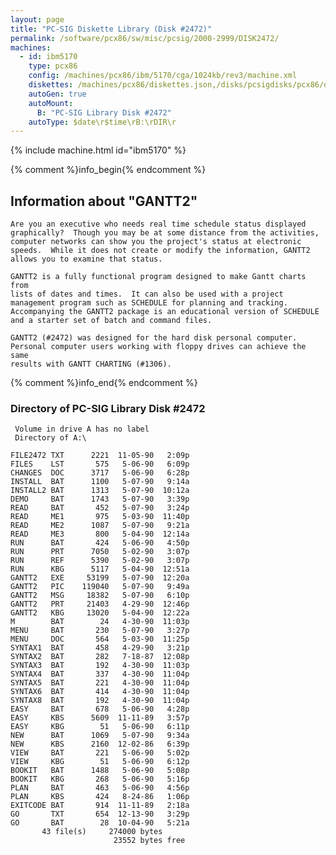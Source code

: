 ```yaml
---
layout: page
title: "PC-SIG Diskette Library (Disk #2472)"
permalink: /software/pcx86/sw/misc/pcsig/2000-2999/DISK2472/
machines:
  - id: ibm5170
    type: pcx86
    config: /machines/pcx86/ibm/5170/cga/1024kb/rev3/machine.xml
    diskettes: /machines/pcx86/diskettes.json,/disks/pcsigdisks/pcx86/diskettes.json
    autoGen: true
    autoMount:
      B: "PC-SIG Library Disk #2472"
    autoType: $date\r$time\rB:\rDIR\r
---
```


{% include machine.html id="ibm5170" %}

{% comment %}info_begin{% endcomment %}

## Information about "GANTT2"

    Are you an executive who needs real time schedule status displayed
    graphically?  Though you may be at some distance from the activities,
    computer networks can show you the project's status at electronic
    speeds.  While it does not create or modify the information, GANTT2
    allows you to examine that status.
    
    GANTT2 is a fully functional program designed to make Gantt charts from
    lists of dates and times.  It can also be used with a project
    management program such as SCHEDULE for planning and tracking.
    Accompanying the GANTT2 package is an educational version of SCHEDULE
    and a starter set of batch and command files.
    
    GANTT2 (#2472) was designed for the hard disk personal computer.
    Personal computer users working with floppy drives can achieve the same
    results with GANTT CHARTING (#1306).
{% comment %}info_end{% endcomment %}


### Directory of PC-SIG Library Disk #2472

     Volume in drive A has no label
     Directory of A:\

    FILE2472 TXT      2221  11-05-90   2:09p
    FILES    LST       575   5-06-90   6:09p
    CHANGES  DOC      3717   5-06-90   6:28p
    INSTALL  BAT      1100   5-07-90   9:14a
    INSTALL2 BAT      1313   5-07-90  10:12a
    DEMO     BAT      1743   5-07-90   3:39p
    READ     BAT       452   5-07-90   3:24p
    READ     ME1       975   5-03-90  11:40p
    READ     ME2      1087   5-07-90   9:21a
    READ     ME3       800   5-04-90  12:14a
    RUN      BAT       424   5-06-90   4:50p
    RUN      PRT      7050   5-02-90   3:07p
    RUN      REF      5390   5-02-90   3:07p
    RUN      KBG      5117   5-04-90  12:51a
    GANTT2   EXE     53199   5-07-90  12:20a
    GANTT2   PIC    119040   5-07-90   9:49a
    GANTT2   MSG     18382   5-07-90   6:10p
    GANTT2   PRT     21403   4-29-90  12:46p
    GANTT2   KBG     13020   5-04-90  12:22a
    M        BAT        24   4-30-90  11:03p
    MENU     BAT       230   5-07-90   3:27p
    MENU     DOC       564   5-03-90  11:25p
    SYNTAX1  BAT       458   4-29-90   3:21p
    SYNTAX2  BAT       282   7-18-87  12:08p
    SYNTAX3  BAT       192   4-30-90  11:03p
    SYNTAX4  BAT       337   4-30-90  11:04p
    SYNTAX5  BAT       221   4-30-90  11:04p
    SYNTAX6  BAT       414   4-30-90  11:04p
    SYNTAX8  BAT       192   4-30-90  11:04p
    EASY     BAT       678   5-06-90   4:28p
    EASY     KBS      5609  11-11-89   3:57p
    EASY     KBG        51   5-06-90   6:11p
    NEW      BAT      1069   5-07-90   9:34a
    NEW      KBS      2160  12-02-86   6:39p
    VIEW     BAT       221   5-06-90   5:02p
    VIEW     KBG        51   5-06-90   6:12p
    BOOKIT   BAT      1488   5-06-90   5:08p
    BOOKIT   KBG       268   5-06-90   5:16p
    PLAN     BAT       463   5-06-90   4:56p
    PLAN     KBS       424   8-24-86   1:06p
    EXITCODE BAT       914  11-11-89   2:18a
    GO       TXT       654  12-13-90   3:29p
    GO       BAT        28  10-04-90   5:21a
           43 file(s)     274000 bytes
                           23552 bytes free

